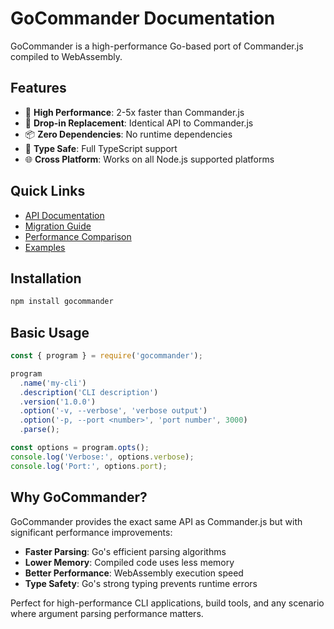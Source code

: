 # GoCommander Documentation

GoCommander is a high-performance Go-based port of Commander.js compiled to WebAssembly.

## Features

- 🚀 **High Performance**: 2-5x faster than Commander.js
- 🔄 **Drop-in Replacement**: Identical API to Commander.js
- 📦 **Zero Dependencies**: No runtime dependencies
- 🎯 **Type Safe**: Full TypeScript support
- 🌐 **Cross Platform**: Works on all Node.js supported platforms

## Quick Links

- [API Documentation](./api/index.md)
- [Migration Guide](./migration.md)
- [Performance Comparison](./performance.md)
- [Examples](../examples/README.md)

## Installation

```bash
npm install gocommander
```

## Basic Usage

```javascript
const { program } = require('gocommander');

program
  .name('my-cli')
  .description('CLI description')
  .version('1.0.0')
  .option('-v, --verbose', 'verbose output')
  .option('-p, --port <number>', 'port number', 3000)
  .parse();

const options = program.opts();
console.log('Verbose:', options.verbose);
console.log('Port:', options.port);
```

## Why GoCommander?

GoCommander provides the exact same API as Commander.js but with significant performance improvements:

- **Faster Parsing**: Go's efficient parsing algorithms
- **Lower Memory**: Compiled code uses less memory
- **Better Performance**: WebAssembly execution speed
- **Type Safety**: Go's strong typing prevents runtime errors

Perfect for high-performance CLI applications, build tools, and any scenario where argument parsing performance matters.
